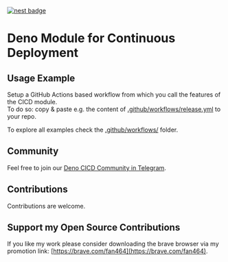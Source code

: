 [![nest badge](https://nest.land/badge.svg)](https://nest.land/package/CICD)
# Deno Module for Continuous Deployment

## Usage Example 
Setup a GitHub Actions based workflow from which you call the features of the CICD module.  
To do so: copy & paste e.g. the content of [.github/workflows/release.yml](https://github.com/michael-spengler/cicd/blob/main/.github/workflows/release.yml) to your repo.  

To explore all examples check the [.github/workflows/](https://github.com/michael-spengler/cicd/tree/main/.github/workflows) folder.

## Community
Feel free to join our [Deno CICD Community in Telegram](https://t.me/joinchat/CocyExMX-QW1YRxxFGXveg).

## Contributions
Contributions are welcome.

## Support my Open Source Contributions

If you like my work please consider downloading the brave browser via my
promotion link: [https://brave.com/fan464](https://brave.com/fan464).
 
![![](https://brave.com/)](https://brave.com/wp-content/uploads/2019/01/logotype-full-color.svg)
 
